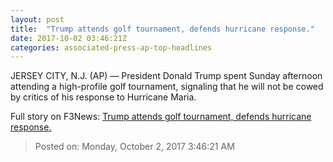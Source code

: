 ```yaml
---
layout: post
title:  "Trump attends golf tournament, defends hurricane response."
date: 2017-10-02 03:46:21Z
categories: associated-press-ap-top-headlines
---
```


JERSEY CITY, N.J. (AP) — President Donald Trump spent Sunday afternoon attending a high-profile golf tournament, signaling that he will not be cowed by critics of his response to Hurricane Maria.


Full story on F3News: [Trump attends golf tournament, defends hurricane response.](http://www.f3nws.com/n/2ajzrC)

> Posted on: Monday, October 2, 2017 3:46:21 AM
